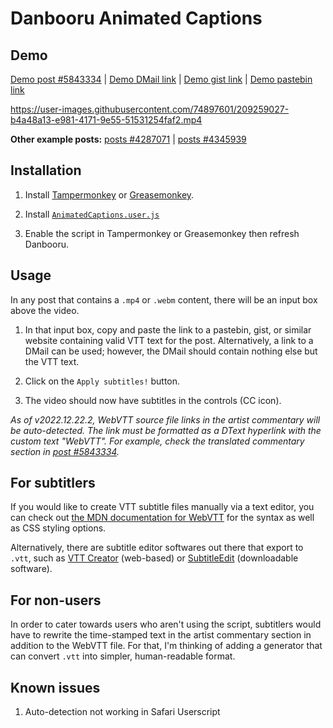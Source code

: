 # Danbooru Animated Captions

## **Demo**

[Demo post #5843334](https://danbooru.donmai.us/posts/5843334) | [Demo DMail link](https://danbooru.donmai.us/dmails/2224057?key=eyJfcmFpbHMiOnsibWVzc2FnZSI6Ik1qSXlOREExTnc9PSIsImV4cCI6bnVsbCwicHVyIjoiZG1haWxfbGluayJ9fQ%3D%3D--bdbc83bccd4f96e369a9985ef2664286fec0722b7a7c4ad5fc321c674d881a28) | [Demo gist link](https://gist.github.com/sk4rm/05d5fd19dec2b762a5cb179073f26454/raw/f75486964cad5d66be4a148ec0e23ce664f5012e/post%2520%25235843334.vtt) | [Demo pastebin link](https://pastebin.com/raw/6KHsSVh7)

https://user-images.githubusercontent.com/74897601/209259027-b4a48a13-e981-4171-9e55-51531254faf2.mp4

**Other example posts:** [posts #4287071](https://danbooru.donmai.us/posts/4287071) | [posts #4345939](https://danbooru.donmai.us/posts/4345939)

## **Installation**

1. Install [Tampermonkey](https://chrome.google.com/webstore/detail/tampermonkey/dhdgffkkebhmkfjojejmpbldmpobfkfo?hl=en) or [Greasemonkey](https://addons.mozilla.org/en-US/firefox/addon/greasemonkey/).

2. Install [`AnimatedCaptions.user.js`](https://github.com/sk4rm/Danbooru-Animated-Captions/raw/main/AnimatedCaptions.user.js)

3. Enable the script in Tampermonkey or Greasemonkey then refresh Danbooru.

## **Usage**

In any post that contains a `.mp4` or `.webm` content, there will be an input box above the video.

1. In that input box, copy and paste the link to a pastebin, gist, or similar website containing valid VTT text for the post. Alternatively, a link to a DMail can be used; however, the DMail should contain nothing else but the VTT text.

2. Click on the `Apply subtitles!` button.

3. The video should now have subtitles in the controls (CC icon).

*As of v2022.12.22.2, WebVTT source file links in the artist commentary will be auto-detected. The link must be formatted as a DText hyperlink with the custom text "WebVTT". For example, check the translated commentary section in [post #5843334](https://danbooru.donmai.us/posts/5843334).*

## **For subtitlers**

If you would like to create VTT subtitle files manually via a text editor, you can check out [the MDN documentation for WebVTT](https://developer.mozilla.org/en-US/docs/Web/API/WebVTT_API) for the syntax as well as CSS styling options.

Alternatively, there are subtitle editor softwares out there that export to `.vtt`, such as [VTT Creator](https://www.vtt-creator.com/) (web-based) or [SubtitleEdit](https://github.com/SubtitleEdit/subtitleedit) (downloadable software).

## **For non-users**

In order to cater towards users who aren't using the script, subtitlers would have to rewrite the time-stamped text in the artist commentary section in addition to the WebVTT file. For that, I'm thinking of adding a generator that can convert `.vtt` into simpler, human-readable format.

## **Known issues**

1. Auto-detection not working in Safari Userscript
